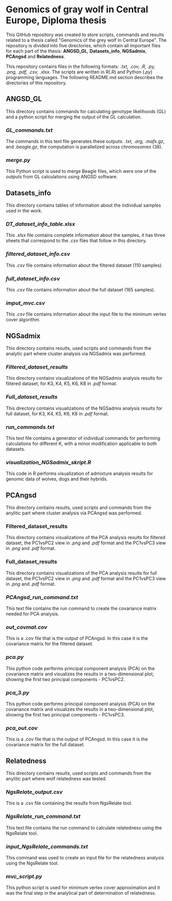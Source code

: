 # Genomics of gray wolf in Central Europe, Diploma thesis 
This GitHub repository was created to store scripts, commands and results related to a thesis called "Genomics of the grey wolf in Central Europe".
  The repository is divided into five directories, which contain all important files for each part of the thesis: **ANGSD_GL**, **Datasets_info**, **NGSadmix**, **PCAngsd** and **Relatedness**.

This repository contains files in the following formats: _.txt, .cov, .R, .py, .png, .pdf, .csv, .xlsx._ The scripts are written in R(_.R_) and Python (_.py_) programming languages. 
The following README.md section describes the directories of this repository.  

## **ANGSD_GL**
This directory contains commands for calculating genotype likelihoods (GL) and a python script for merging the output of the GL calculation.
### _GL_commands.txt_
The commands in this text file generates these outputs: _.txt, .arg, .mafs.gz_, and _.beagle.gz_, the computation is parallelized across chromosomes (38). 
### _merge.py_
This Python script is used to merge Beagle files, which were one of the outputs from GL calculations using ANGSD software. 

## **Datasets_info**
This directory contains tables of information about the individual samples used in the work.
### _DT_dataset_info_table.xlsx_
This _.xlsx_ file contains complete information about the samples, it has three sheets that correspond to the _.csv_ files that follow in this directory.
### _filtered_dataset_info.csv_
This _.csv_ file contains information about the filtered dataset (110 samples).
### _full_dataset_info.csv_
This _.csv_ file contains information about the full dataset (165 samples).
### _imput_mvc.csv_
This _.csv_ file contains information about the input file to the minimum vertex cover algorithm. 

## **NGSadmix**
This directory contains results, used scripts and commands from the analytic part where cluster analysis via NGSadmix was performed.
### _Filtered_dataset_results_
This directory contains visualizations of the NGSadmix analysis results for filtered dataset,
for K3, K4, K5, K6, K8 in _.pdf_ format.
### _Full_dataset_results_
This directory contains visualizations of the NGSadmix analysis results for full dataset,
for K3, K4, K5, K6, K8 in _.pdf_ format.
### _run_commands.txt_
This text file contains a generator of individual commands for performing calculations for different K, with a minor modification applicable to both datasets.
### _visualization_NGSadmix_skript.R_
This code in R performs visualization of admixture analysis results for genomic data of wolves, dogs and their hybrids. 

## **PCAngsd**
This directory contains results, used scripts and commands from the anylitic part where cluster analysis via PCAngsd was performed.
### Filtered_dataset_results
This directory contains visualizations of the PCA analysis results for filtered dataset,
the PC1vsPC2 view in _.png_ and _.pdf_ format and the PC1vsPC3 view in _.png_ and _.pdf_ format. 
### Full_dataset_results
This directory contains visualizations of the PCA analysis results for full dataset,
the PC1vsPC2 view in _.png_ and _.pdf_ format and the PC1vsPC3 view in _.png_ and _.pdf_ format.
### _PCAngsd_run_command.txt_
This text file contains the run command to create the covariance matrix needed for PCA analysis.
### _out_covmat.cov_
This is a _.cov_ file that is the output of PCAngsd. In this case it is the covariance matrix for the filtered dataset.
### _pca.py_
This python code performs principal component analysis (PCA) on the covariance matrix and visualizes the results in a two-dimensional plot, 
showing the first two principal components - PC1vsPC2.
### _pca_3.py_
This python code performs principal component analysis (PCA) on the covariance matrix and visualizes the results in a two-dimensional plot, 
showing the first two principal components - PC1vsPC3.
### _pca_out.cov_
This is a _.cov_ file that is the output of PCAngsd. In this case it is the covariance matrix for the full dataset.

## **Relatedness**
This directory contains results, used scripts and commands from the anylitic part where wolf relatedness was tested.
### _NgsRelate_output.csv_
This is a .csv file containing the results from NgsRelate tool.
### _NgsRelate_run_command.txt_
This text file contains the run command to calculate relatedness using the NgsRelate tool.
### _input_NgsRelate_commands.txt_
This command was used to create an input file for the relatedness analysis using the NgsRelate tool.
### _mvc_script.py_
This python script is used for minimum vertex cover approximation and it was the final step in the analytical part of determination of relatedness.
